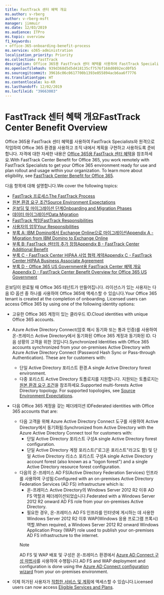 ```yaml
---
title: FastTrack 센터 혜택 개요
ms.author: v-rberg
author: v-rberg-msft
manager: jimmuir
ms.date: 12/03/2019
ms.audience: ITPro
ms.topic: overview
f1_keywords:
- office-365-onboarding-benefit-process
ms.service: o365-administration
localization_priority: Priority
ms.collection: FastTrack
description: Office 365용 FastTrack 센터 혜택를 사용하여 FastTrack Specialists와 원격으로 작업하여 Office 365 환경을 사용하고 조직 내에서 계획을 구현하고 사용하도록 준비합니다. 자격에 대한 자세한 내용은 Office 365용 FastTrack 센터 혜택을 참조하세요.
ms.openlocfilehash: 939d368d5d5d418135cf7576f168d0892ecd0fb5
ms.sourcegitcommit: 39616c06c0617700b1393e055894acb6aa6f7776
ms.translationtype: HT
ms.contentlocale: ko-KR
ms.lasthandoff: 12/02/2019
ms.locfileid: "39663003"
---
```

# <a name="fasttrack-center-benefit-overview"></a><span data-ttu-id="559e7-104">FastTrack 센터 혜택 개요</span><span class="sxs-lookup"><span data-stu-id="559e7-104">FastTrack Center Benefit Overview</span></span>

<span data-ttu-id="559e7-p102">Office 365용 FastTrack 센터 혜택를 사용하여 FastTrack Specialists와 원격으로 작업하여 Office 365 환경을 사용하고 조직 내에서 계획을 구현하고 사용하도록 준비합니다. 자격에 대한 자세한 내용은 [Office 365용 FastTrack 센터 혜택](O365-fasttrack-benefit-for-office-365.md)을 참조하세요.</span><span class="sxs-lookup"><span data-stu-id="559e7-p102">With FastTrack Center Benefit for Office 365, you work remotely with FastTrack Specialists to get your Office 365 environment ready for use and plan rollout and usage within your organization. To learn more about eligibility, see [FastTrack Center Benefit for Office 365](O365-fasttrack-benefit-for-office-365.md).</span></span>
  
<span data-ttu-id="559e7-107">다음 항목에 대해 설명합니다.</span><span class="sxs-lookup"><span data-stu-id="559e7-107">We cover the following topics:</span></span>
- [<span data-ttu-id="559e7-108">FastTrack 프로세스</span><span class="sxs-lookup"><span data-stu-id="559e7-108">The FastTrack Process</span></span>](O365-fasttrack-process.md) 
- [<span data-ttu-id="559e7-109">원본 환경 요구 조건</span><span class="sxs-lookup"><span data-stu-id="559e7-109">Source Environment Expectations</span></span>](O365-source-environment-expectations.md)
- [<span data-ttu-id="559e7-110">온보딩 및 마이그레이션 단계</span><span class="sxs-lookup"><span data-stu-id="559e7-110">Onboarding and Migration Phases</span></span>](O365-onboarding-and-migration.md)
- [<span data-ttu-id="559e7-111">데이터 마이그레이션</span><span class="sxs-lookup"><span data-stu-id="559e7-111">Data Migration</span></span>](O365-data-migration.md)
- [<span data-ttu-id="559e7-112">FastTrack 책임</span><span class="sxs-lookup"><span data-stu-id="559e7-112">FastTrack Responsibilities</span></span>](O365-fasttrack-responsibilities.md)
- [<span data-ttu-id="559e7-113">사용자의 업무</span><span class="sxs-lookup"><span data-stu-id="559e7-113">Your Responsibilities</span></span>](O365-your-responsibilities.md) 
- [<span data-ttu-id="559e7-114">부록 A: IBM Domino에서 Exchange Online으로 마이그레이션</span><span class="sxs-lookup"><span data-stu-id="559e7-114">Appendix A - Migration from IBM Domino to Exchange Online</span></span>](O365-from-ibm-domino-to-exchange-online.md)
- [<span data-ttu-id="559e7-115">부록 B: FastTrack 센터의 추가 장점</span><span class="sxs-lookup"><span data-stu-id="559e7-115">Appendix B - FastTrack Center Additional Benefit</span></span>](O365-fasttrack-additional-benefits.md)
- [<span data-ttu-id="559e7-116">부록 C - FastTrack Center HIPAA 사업 협력 계약</span><span class="sxs-lookup"><span data-stu-id="559e7-116">Appendix C - FastTrack Center HIPAA Business Associate Agreement</span></span>](O365-hipaa-business-associate-agreement.md)
- [<span data-ttu-id="559e7-117">부록 D - Office 365 US Government용 FastTrack Center 혜택 개요</span><span class="sxs-lookup"><span data-stu-id="559e7-117">Appendix D - FastTrack Center Benefit Overview for Office 365 US Government</span></span>](US-Gov-appendix-overview.md)
    
<span data-ttu-id="559e7-p103">온보딩이 완료될 때 Office 365 테넌트가 만들어집니다. 라이선스가 있는 사용자는 다음 ID 옵션 중 하나를 사용하여 Office 365에 액세스할 수 있습니다.</span><span class="sxs-lookup"><span data-stu-id="559e7-p103">Your Office 365 tenant is created at the completion of onboarding. Licensed users can access Office 365 by using one of the following identity options:</span></span>
- <span data-ttu-id="559e7-120">고유한 Office 365 계정이 있는 클라우드 ID.</span><span class="sxs-lookup"><span data-stu-id="559e7-120">Cloud identities with unique Office 365 accounts.</span></span>
- <span data-ttu-id="559e7-p104">Azure Active Directory Connect(암호 해시 동기화 또는 통과 인증)를 사용하여 온-프레미스 Active Directory에서 동기화된 Office 365 계정과 동기화된 ID. 다음 상황의 고객을 위한 것입니다.</span><span class="sxs-lookup"><span data-stu-id="559e7-p104">Synchronized Identities with Office 365 accounts synchronized from your on-premises Active Directory with Azure Active Directory Connect (Password Hash Sync or Pass-through Authentication). These are for customers with:</span></span>
  - <span data-ttu-id="559e7-123">단일 Active Directory 포리스트 환경.</span><span class="sxs-lookup"><span data-stu-id="559e7-123">A single Active Directory forest environment.</span></span>
  - <span data-ttu-id="559e7-p105">다중 포리스트 Active Directory 토폴로지를 지원합니다. 지원되는 토폴로지는 [원본 환경 요구 조건](O365-source-environment-expectations.md)을 참조하세요.</span><span class="sxs-lookup"><span data-stu-id="559e7-p105">Supported multi-forests Active Directory topology. For supported topologies, see [Source Environment Expectations](O365-source-environment-expectations.md).</span></span>
- <span data-ttu-id="559e7-126">다음 Office 365 계정을 갖는 페더레이션 ID</span><span class="sxs-lookup"><span data-stu-id="559e7-126">Federated identities with Office 365 accounts that are:</span></span>
  - <span data-ttu-id="559e7-127">다음 고객을 위해 Azure Active Directory Connect 도구를 사용하여 Active Directory에서 동기화됨:</span><span class="sxs-lookup"><span data-stu-id="559e7-127">Synchronized from Active Directory with the Azure Active Directory Connect tool for customers with:</span></span>
      - <span data-ttu-id="559e7-128">단일 Active Directory 포리스트 구성</span><span class="sxs-lookup"><span data-stu-id="559e7-128">A single Active Directory forest configuration.</span></span>
      - <span data-ttu-id="559e7-129">단일 Active Directory 계정 포리스트("로그온 포리스트"라고도 함) 및 단일 Active Directory 리소스 포리스트 구성</span><span class="sxs-lookup"><span data-stu-id="559e7-129">A single Active Directory account forest (also known as a "logon forest") and a single Active Directory resource forest configuration.</span></span>
  - <span data-ttu-id="559e7-130">다음의 온-프레미스 AD FS(Active Directory Federation Services) 인프라를 사용하여 구성됨:</span><span class="sxs-lookup"><span data-stu-id="559e7-130">Configured with an on-premises Active Directory Federation Services (AD FS) infrastructure which is:</span></span>
      - <span data-ttu-id="559e7-131">온-프레미스 Active Directory의 Windows Server 2012 R2 이후 AD FS 역할과 페더레이션되었습니다.</span><span class="sxs-lookup"><span data-stu-id="559e7-131">Federated with a Windows Server 2012 R2 onward AD FS role from your on-premises Active Directory.</span></span>
      - <span data-ttu-id="559e7-132">필요한 경우, 온-프레미스 AD FS 인프라를 인터넷에 게시하는 데 사용한 Windows Server 2012 R2 이후 WAP(Windows 응용 프로그램 프록시) 역할.</span><span class="sxs-lookup"><span data-stu-id="559e7-132">When required, a Windows Server 2012 R2 onward Windows Application Proxy (WAP) role used to publish your on-premises AD FS infrastructure to the internet.</span></span>
    > [!NOTE]
    > <span data-ttu-id="559e7-133">AD FS 및 WAP 배포 및 구성은 온-프레미스 환경에서 [Azure AD Connect 구성 마법사](https://go.microsoft.com/fwlink/?linkid=844794)를 사용하여 수행됩니다.</span><span class="sxs-lookup"><span data-stu-id="559e7-133">AD FS and WAP deployment and configuration is done using the [Azure AD Connect configuration wizard](https://go.microsoft.com/fwlink/?linkid=844794) from your on-premises environment.</span></span> 
  
- <span data-ttu-id="559e7-134">이제 허가된 사용자가 [적합한 서비스 및 계획](M365-eligible-services-and-plans.md)에 액세스할 수 있습니다.</span><span class="sxs-lookup"><span data-stu-id="559e7-134">Licensed users can now access [Eligible Services and Plans](M365-eligible-services-and-plans.md).</span></span>
    

 
